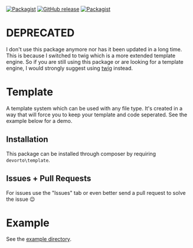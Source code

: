 [![Packagist](https://img.shields.io/packagist/l/devorto/template.svg?maxAge=86400)](LICENSE.md)
[![GitHub release](https://img.shields.io/github/release/devorto/template.svg?maxAge=86400)](https://github.com/devorto/template/releases)
[![Packagist](https://img.shields.io/packagist/dd/devorto/template.svg?maxAge=86400)](https://packagist.org/packages/devorto/template)

# DEPRECATED
I don't use this package anymore nor has it been updated in a long time.
This is because I switched to twig which is a more extended template engine.
So if you are still using this package or are looking for a template engine, I would strongly suggest using [twig](https://github.com/twigphp/Twig) instead.

# Template
A template system which can be used with any file type.
It's created in a way that will force you to keep your template and code seperated.
See the example below for a demo.

## Installation
This package can be installed through composer by requiring `devorto\template`.

## Issues + Pull Requests
For issues use the "Issues" tab or even better send a pull request to solve the issue :wink:

# Example
See the [example directory](example). 
